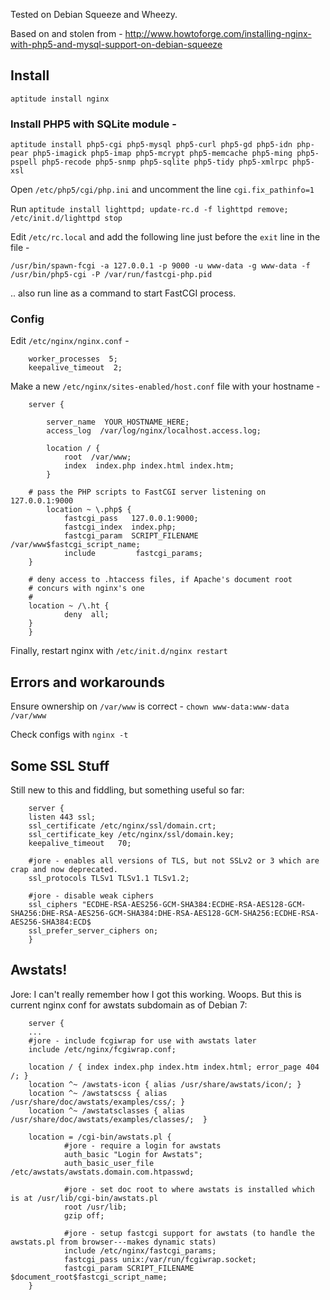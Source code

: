 Tested on Debian Squeeze and Wheezy.

Based on and stolen from - http://www.howtoforge.com/installing-nginx-with-php5-and-mysql-support-on-debian-squeeze

## Install

`aptitude install nginx`

### Install PHP5 with SQLite module - 

`aptitude install php5-cgi php5-mysql php5-curl php5-gd php5-idn php-pear php5-imagick php5-imap php5-mcrypt php5-memcache php5-ming php5-pspell php5-recode php5-snmp php5-sqlite php5-tidy php5-xmlrpc php5-xsl`

Open `/etc/php5/cgi/php.ini` and uncomment the line `cgi.fix_pathinfo=1`

Run `aptitude install lighttpd; update-rc.d -f lighttpd remove; /etc/init.d/lighttpd stop`

Edit `/etc/rc.local` and add the following line just before the `exit` line in the file -

`/usr/bin/spawn-fcgi -a 127.0.0.1 -p 9000 -u www-data -g www-data -f /usr/bin/php5-cgi -P /var/run/fastcgi-php.pid`

.. also run line as a command to start FastCGI process.

### Config

Edit `/etc/nginx/nginx.conf` - 

        worker_processes  5;
        keepalive_timeout  2;

Make a new `/etc/nginx/sites-enabled/host.conf` file with your hostname -

        server {
        
            server_name  YOUR_HOSTNAME_HERE;
            access_log  /var/log/nginx/localhost.access.log;

            location / {
                root  /var/www;
                index  index.php index.html index.htm;
            }

        # pass the PHP scripts to FastCGI server listening on 127.0.0.1:9000
            location ~ \.php$ {
                fastcgi_pass   127.0.0.1:9000;
                fastcgi_index  index.php;
                fastcgi_param  SCRIPT_FILENAME  /var/www$fastcgi_script_name;
                include         fastcgi_params;
        }

        # deny access to .htaccess files, if Apache's document root
        # concurs with nginx's one
        #
        location ~ /\.ht {
                deny  all;
        }
        }

Finally, restart nginx with `/etc/init.d/nginx restart`

## Errors and workarounds

Ensure ownership on `/var/www` is correct - `chown www-data:www-data /var/www`

Check configs with `nginx -t`

## Some SSL Stuff

Still new to this and fiddling, but something useful so far:

        server {
        listen 443 ssl;
        ssl_certificate /etc/nginx/ssl/domain.crt;
        ssl_certificate_key /etc/nginx/ssl/domain.key;
        keepalive_timeout   70;
        
        #jore - enables all versions of TLS, but not SSLv2 or 3 which are crap and now deprecated.
        ssl_protocols TLSv1 TLSv1.1 TLSv1.2;
        
        #jore - disable weak ciphers
        ssl_ciphers "ECDHE-RSA-AES256-GCM-SHA384:ECDHE-RSA-AES128-GCM-SHA256:DHE-RSA-AES256-GCM-SHA384:DHE-RSA-AES128-GCM-SHA256:ECDHE-RSA-AES256-SHA384:ECD$
        ssl_prefer_server_ciphers on;
        }
        

## Awstats!
Jore: I can't really remember how I got this working. Woops. But this is current nginx conf for awstats subdomain as of Debian 7:

        server {
        ...
        #jore - include fcgiwrap for use with awstats later
        include /etc/nginx/fcgiwrap.conf;
        
        location / { index index.php index.htm index.html; error_page 404 /; }
        location ^~ /awstats-icon { alias /usr/share/awstats/icon/; }
        location ^~ /awstatscss { alias /usr/share/doc/awstats/examples/css/; }
        location ^~ /awstatsclasses { alias /usr/share/doc/awstats/examples/classes/;  }
        
        location = /cgi-bin/awstats.pl {
                #jore - require a login for awstats
                auth_basic "Login for Awstats";
                auth_basic_user_file  /etc/awstats/awstats.domain.com.htpasswd;
                
                #jore - set doc root to where awstats is installed which is at /usr/lib/cgi-bin/awstats.pl
                root /usr/lib;
                gzip off;
                
                #jore - setup fastcgi support for awstats (to handle the awstats.pl from browser---makes dynamic stats)
                include /etc/nginx/fastcgi_params;
                fastcgi_pass unix:/var/run/fcgiwrap.socket;
                fastcgi_param SCRIPT_FILENAME $document_root$fastcgi_script_name;
        }
